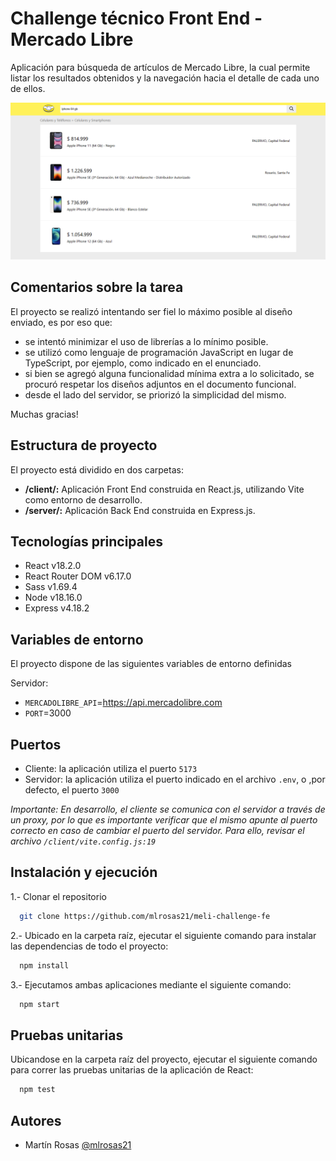 # Challenge técnico Front End - Mercado Libre

Aplicación para búsqueda de artículos de Mercado Libre, la cual permite listar los resultados obtenidos y la navegación hacia el detalle de cada uno de ellos.

<img src="screenshot.png" alt="demo app screenshot" width="1000" height="auto">

## Comentarios sobre la tarea

El proyecto se realizó intentando ser fiel lo máximo posible al diseño enviado, es por eso que:
- se intentó minimizar el uso de librerías a lo mínimo posible.
- se utilizó como lenguaje de programación JavaScript en lugar de TypeScript, por ejemplo, como indicado en el enunciado.
- si bien se agregó alguna funcionalidad mínima extra a lo solicitado, se procuró respetar los diseños adjuntos en el documento funcional.
- desde el lado del servidor, se priorizó la simplicidad del mismo.

Muchas gracias!

## Estructura de proyecto

El proyecto está dividido en dos carpetas:
- **/client/:**  Aplicación Front End construida en React.js, utilizando Vite como entorno de desarrollo.
- **/server/:** Aplicación Back End construida en Express.js.

## Tecnologías principales

- React v18.2.0
- React Router DOM v6.17.0
- Sass v1.69.4
- Node v18.16.0
- Express v4.18.2

## Variables de entorno

El proyecto dispone de las siguientes variables de entorno definidas

Servidor:
- `MERCADOLIBRE_API`=https://api.mercadolibre.com
- `PORT`=3000

## Puertos
- Cliente: la aplicación utiliza el puerto `5173`
- Servidor: la aplicación utiliza el puerto indicado en el archivo `.env`, o ,por defecto, el puerto `3000`

*Importante: En desarrollo, el cliente se comunica con el servidor a través de un proxy, por lo que es importante verificar que el mismo apunte al puerto correcto en caso de cambiar el puerto del servidor. Para ello, revisar el archivo `/client/vite.config.js:19`*

## Instalación y ejecución

1.- Clonar el repositorio

```bash
  git clone https://github.com/mlrosas21/meli-challenge-fe
```

2.- Ubicado en la carpeta raíz, ejecutar el siguiente comando para instalar las dependencias de todo el proyecto:

```bash
  npm install
```

3.- Ejecutamos ambas aplicaciones mediante el siguiente comando:

```bash
  npm start
```

## Pruebas unitarias

Ubicandose en la carpeta raíz del proyecto, ejecutar el siguiente comando para correr las pruebas unitarias de la aplicación de React:

```bash
  npm test
```

## Autores

- Martín Rosas [@mlrosas21](https://github.com/mlrosas21)
